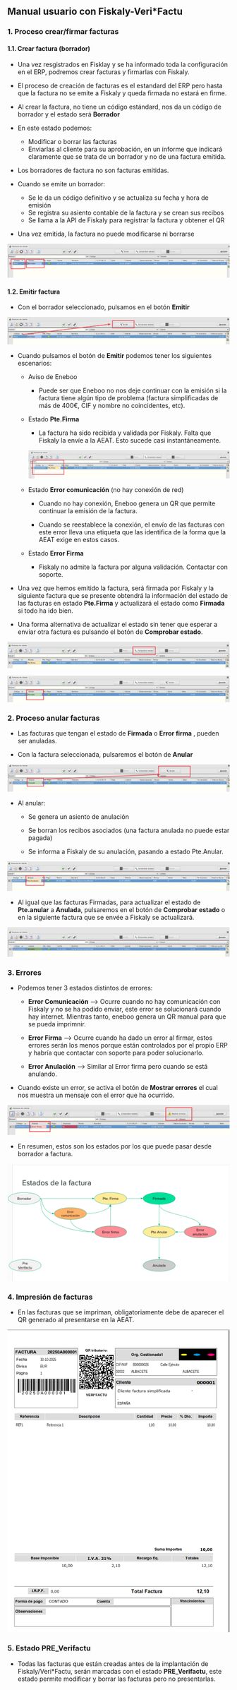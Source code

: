 ## Manual usuario con Fiskaly-Veri*Factu

### 1. Proceso crear/firmar facturas 
#### 1.1. Crear factura (borrador)

- Una vez resgistrados en Fisklay y se ha informado toda la configuración en el ERP, podremos crear facturas y firmarlas con Fiskaly.

- El proceso de creación de facturas es el estandard del ERP pero hasta que la factura no se emite a Fiskaly y queda firmada no estará en firme.

- Al crear la factura, no tiene un código estándard, nos da un código de borrador y el estado será **Borrador**

- En este estado podemos:
    - Modificar o borrar las facturas
    - Enviarlas al cliente para su aprobación, en un informe que indicará claramente que se trata de un borrador y no de una factura emitida.

- Los borradores de factura no son facturas emitidas.

- Cuando se emite un borrador:
    - Se le da un código definitivo y se actualiza su fecha y hora de emisión
    - Se registra su asiento contable de la factura y se crean sus recibos
    - Se llama a la API de Fiskaly para registrar la factura y obtener el QR

- Una vez emitida, la factura no puede modificarse ni borrarse

![Dashboard10](img/fiskaly_verifactu34.png)

#### 1.2. Emitir factura

- Con el borrador seleccionado, pulsamos en el botón **Emitir** 

![Dashboard10](img/fiskaly_verifactu35.png)

- Cuando pulsamos el botón de **Emitir** podemos tener los siguientes escenarios:

    - Aviso de Eneboo
        - Puede ser que Eneboo no nos deje continuar con la emisión si la factura tiene algún tipo de problema (factura simplificadas de más de 400€, CIF y nombre no coincidentes, etc).

    - Estado **Pte.Firma**
        - La factura ha sido recibida y validada por Fiskaly. Falta que Fiskaly la envíe a la AEAT. Esto sucede casi instantáneamente.

        ![Dashboard10](img/fiskaly_verifactu37.png)


    - Estado **Error comunicación** (no hay conexión de red)
        - Cuando no hay conexión, Eneboo genera un QR que permite continuar la emisión de la factura.

        - Cuando se reestablece la conexión, el envío de las facturas con este error lleva una etiqueta que las identifica de la forma que la AEAT exige en estos casos.

    - Estado **Error Firma**
        - Fiskaly no admite la factura por alguna validación. Contactar con soporte.

- Una vez que hemos emitido la factura, será firmada por Fiskaly y la siguiente factura que se presente obtendrá la información del estado de las facturas en estado **Pte.Firma** y actualizará el estado como **Firmada** si todo ha ido bien.

- Una forma alternativa de actualizar el estado sin tener que esperar a enviar otra factura es pulsando el botón de **Comprobar estado**. 

![Dashboard10](img/fiskaly_verifactu38.png)

![Dashboard10](img/fiskaly_verifactu39.png)

### 2. Proceso anular facturas 

- Las facturas que tengan el estado de **Firmada** o **Error firma** , pueden ser anuladas. 

- Con la factura seleccionada, pulsaremos el botón de **Anular**

![Dashboard10](img/fiskaly_verifactu40.png)

- Al anular:
    - Se genera un asiento de anulación

    - Se borran los recibos asociados (una factura anulada no puede estar pagada)

    - Se informa a Fiskaly de su anulación, pasando a estado Pte.Anular.

![Dashboard10](img/fiskaly_verifactu41.png)

- Al igual que las facturas Firmadas, para actualizar el estado de **Pte.anular** a **Anulada**, pulsaremos en el botón de **Comprobar estado** o en la siguiente factura que se envée a Fiskaly se actualizará.

![Dashboard10](img/fiskaly_verifactu42.png)


### 3. Errores

- Podemos tener 3 estados distintos de errores:

    - **Error Comunicación** --> Ocurre cuando no hay comunicación con Fiskaly y no se ha podido enviar, este error se solucionará cuando hay internet. Mientras tanto, eneboo genera un QR manual para que se pueda imprimnir.

    - **Error Firma** --> Ocurre cuando ha dado un error al firmar, estos errores serán los menos porque están controlados por el propio ERP y habría que contactar con soporte para poder solucionarlo.

    - **Error Anulación** --> Similar al Error firma pero cuando se está anulando.


- Cuando existe un error, se activa el botón de **Mostrar errores** el cual nos muestra un mensaje con el error que ha ocurrido.

![Dashboard10](img/fiskaly_verifactu43.png)


- En resumen, estos son los estados por los que puede pasar desde borrador a factura.

![Dashboard10](img/fiskaly_verifactu36.png)

### 4. Impresión de facturas

- En las facturas que se impriman, obligatoriamente debe de aparecer el QR generado al presentarse en la AEAT.


![ERP](img/fiskaly30.png)


### 5. Estado PRE_Verifactu

- Todas las facturas que están creadas antes de la implantación de Fiskaly/Veri*Factu, serán marcadas con el estado **PRE_Verifactu**, este estado permite modificar y borrar las facturas pero no presentarlas.